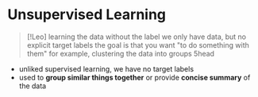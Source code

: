 # Unsupervised Learning
> [!Leo]
> learning the data without the label
> we only have data, but no explicit target labels
> the goal is that you want "to do something with them"
> for example, clustering the data into groups
> 5head
- unliked supervised learning, we have no target labels
- used to **group similar things together** or provide **concise summary** of the data